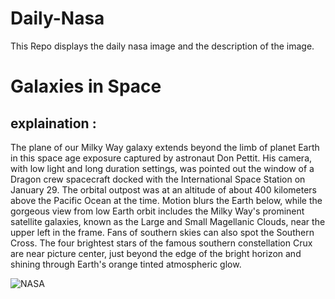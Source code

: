 # Daily-Nasa

This Repo displays the daily nasa image and the description of the image.

<!--NASA-->
# Galaxies in Space
## explaination :

The plane of our Milky Way galaxy extends beyond the limb of planet Earth in this space age exposure captured by astronaut Don Pettit. His camera, with low light and long duration settings, was pointed out the window of a Dragon crew spacecraft docked with the International Space Station on January 29. The orbital outpost was at an altitude of about 400 kilometers above the Pacific Ocean at the time. Motion blurs the Earth below, while the gorgeous view from low Earth orbit includes the Milky Way's prominent satellite galaxies, known as the Large and Small Magellanic Clouds, near the upper left in the frame. Fans of southern skies can also spot the Southern Cross. The four brightest stars of the famous southern constellation Crux are near picture center, just beyond the edge of the bright horizon and shining through Earth's orange tinted atmospheric glow.

![NASA](https://apod.nasa.gov/apod/image/2503/iss072e574593_DonPetit1024.jpg)
<!--/NASA-->